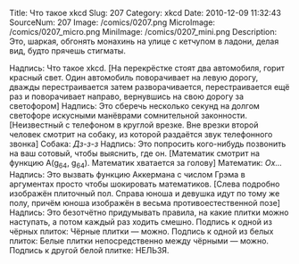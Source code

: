 Title: Что такое xkcd 
Slug: 207 
Category: xkcd 
Date: 2010-12-09 11:32:43 
SourceNum: 207 
Image: /comics/0207.png 
MicroImage: /comics/0207_micro.png 
MiniImage: /comics/0207_mini.png 
Description: Это, шаркая, обгонять монахинь на улице с кетчупом в ладони, делая вид, будто прячешь стигматы. 

Надпись: Что такое xkcd.
[На перекрёстке стоят два автомобиля, горит красный свет. Один автомобиль поворачивает на левую дорогу, дважды перестраивается затем разворачивается, перестраивается ещё раз и поворачивает направо, вернувшись на свою дорогу за светофором]
Надпись: Это сберечь несколько секунд на долгом светофоре искусными манёврами сомнительной законности.
[Неизвестный с телефоном в круглой врезке. Вне врезки второй человек смотрит на собаку, из которой раздаётся звук телефонного звонка]
Собака: *Дз-з-з*
Надпись: Это попросить кого-нибудь позвонить на ваш сотовый, чтобы выяснить, где он.
[Математик смотрит на функцию A(g<sub>64</sub>, g<sub>64</sub>). Математик хватается за голову]
Математик: *Ох...*
Надпись: Это вызвать функцию Аккермана с числом Грэма в аргументах просто чтобы шокировать математиков.
[Слева подробно изображён плиточный пол. Справа юноша и девушка идут по тому же полу, причём юноша изображён в весьма противоестественной позе]
Надпись: Это безотчётно придумывать правила, на какие плитки можно наступать, а потом каждый раз ходить смешно.
Подпись к одной из чёрных плиток: Чёрные плитки — можно.
Подпись к одной из белых плиток: Белые плитки непосредственно между чёрными — можно.
Подпись к другой белой плитке: НЕЛЬЗЯ.